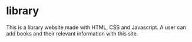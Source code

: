 # library

This is a library website made with HTML, CSS and Javascript. A user can add books and 
their relevant information with this site.
